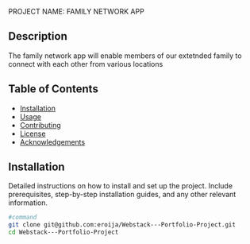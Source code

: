 PROJECT NAME: FAMILY NETWORK APP

## Description
The family network app will enable members of our extetnded family to connect with each other from various locations

## Table of Contents
- [Installation](#installation)
- [Usage](#usage)
- [Contributing](#contributing)
- [License](#license)
- [Acknowledgements](#acknowledgements)

## Installation
Detailed instructions on how to install and set up the project. Include prerequisites, step-by-step installation guides, and any other relevant information.
```bash
#command
git clone git@github.com:eroija/Webstack---Portfolio-Project.git
cd Webstack---Portfolio-Project
